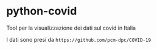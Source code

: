 # python-covid
Tool per la visualizzazione dei dati sul covid in Italia


I dati sono presi da ```https://github.com/pcm-dpc/COVID-19```